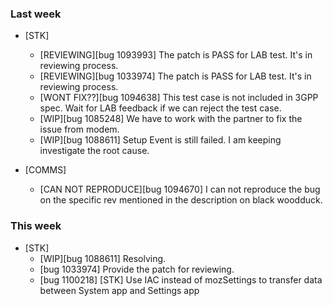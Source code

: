 ### Last week

* [STK]
  - [REVIEWING][bug 1093993] The patch is PASS for LAB test. It's in reviewing process.
  - [REVIEWING][bug 1033974] The patch is PASS for LAB test. It's in reviewing process.
  - [WONT FIX??][bug 1094638] This test case is not included in 3GPP spec. Wait for LAB feedback if we can reject the test case.
  - [WIP][bug 1085248] We have to work with the partner to fix the issue from modem.
  - [WIP][bug 1088611] Setup Event is still failed. I am keeping investigate the root cause. 

* [COMMS]
  - [CAN NOT REPRODUCE][bug 1094670] I can not reproduce the bug on the specific rev mentioned in the description on black woodduck.

### This week

* [STK]
  - [WIP][bug 1088611] Resolving.
  - [bug 1033974] Provide the patch for reviewing.
  - [bug 1100218] [STK] Use IAC instead of mozSettings to transfer data between System app and Settings app

 